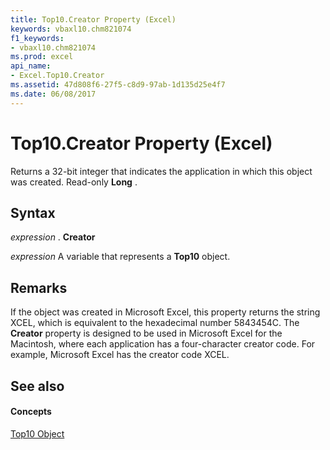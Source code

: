 ```yaml
---
title: Top10.Creator Property (Excel)
keywords: vbaxl10.chm821074
f1_keywords:
- vbaxl10.chm821074
ms.prod: excel
api_name:
- Excel.Top10.Creator
ms.assetid: 47d808f6-27f5-c8d9-97ab-1d135d25e4f7
ms.date: 06/08/2017
---
```



# Top10.Creator Property (Excel)

Returns a 32-bit integer that indicates the application in which this object was created. Read-only  **Long** .


## Syntax

 _expression_ . **Creator**

 _expression_ A variable that represents a **Top10** object.


## Remarks

If the object was created in Microsoft Excel, this property returns the string XCEL, which is equivalent to the hexadecimal number 5843454C. The  **Creator** property is designed to be used in Microsoft Excel for the Macintosh, where each application has a four-character creator code. For example, Microsoft Excel has the creator code XCEL.


## See also


#### Concepts


[Top10 Object](Excel.Top10.md)

